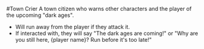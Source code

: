 #Town Crier
A town citizen who warns other characters and the player of the upcoming "dark ages".
* Will run away from the player if they attack it.
* If interacted with, they will say "The dark ages are coming!" or "Why are you still here, {player name}? Run before it's too late!"
